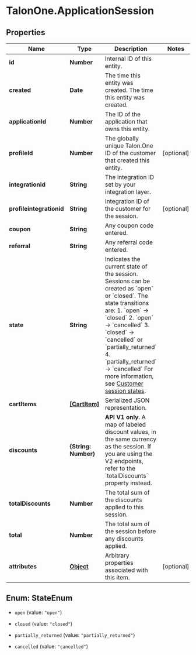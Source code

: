 # TalonOne.ApplicationSession

## Properties

Name | Type | Description | Notes
------------ | ------------- | ------------- | -------------
**id** | **Number** | Internal ID of this entity. | 
**created** | **Date** | The time this entity was created. The time this entity was created. | 
**applicationId** | **Number** | The ID of the application that owns this entity. | 
**profileId** | **Number** | The globally unique Talon.One ID of the customer that created this entity. | [optional] 
**integrationId** | **String** | The integration ID set by your integration layer. | 
**profileintegrationid** | **String** | Integration ID of the customer for the session. | [optional] 
**coupon** | **String** | Any coupon code entered. | 
**referral** | **String** | Any referral code entered. | 
**state** | **String** | Indicates the current state of the session. Sessions can be created as &#x60;open&#x60; or &#x60;closed&#x60;. The state transitions are:  1. &#x60;open&#x60; → &#x60;closed&#x60; 2. &#x60;open&#x60; → &#x60;cancelled&#x60; 3. &#x60;closed&#x60; → &#x60;cancelled&#x60; or &#x60;partially_returned&#x60; 4. &#x60;partially_returned&#x60; → &#x60;cancelled&#x60;  For more information, see [Customer session states](https://docs.talon.one/docs/dev/concepts/entities#customer-session).  | 
**cartItems** | [**[CartItem]**](CartItem.md) | Serialized JSON representation. | 
**discounts** | **{String: Number}** | **API V1 only.** A map of labeled discount values, in the same currency as the session.  If you are using the V2 endpoints, refer to the &#x60;totalDiscounts&#x60; property instead.  | 
**totalDiscounts** | **Number** | The total sum of the discounts applied to this session. | 
**total** | **Number** | The total sum of the session before any discounts applied. | 
**attributes** | [**Object**](.md) | Arbitrary properties associated with this item. | [optional] 



## Enum: StateEnum


* `open` (value: `"open"`)

* `closed` (value: `"closed"`)

* `partially_returned` (value: `"partially_returned"`)

* `cancelled` (value: `"cancelled"`)




